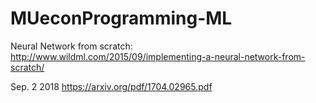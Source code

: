 # MUeconProgramming-ML
Neural Network from scratch:
http://www.wildml.com/2015/09/implementing-a-neural-network-from-scratch/


Sep. 2 2018
https://arxiv.org/pdf/1704.02965.pdf

